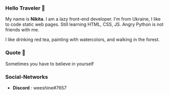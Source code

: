 ### Hello Traveler 🌌

My name is <b>Nikita</b>. I am a lazy front-end developer.
I'm from Ukraine, I like to code static web pages. 
Still learning HTML, CSS, JS. Angry Python is not friends with me.

I like drinking red tea, painting with watercolors, and walking in the forest.

### Quote 🔮
Sometimes you have to believe in yourself

### Social-Networks 

* <b>Discord</b> : weeshine#7657
